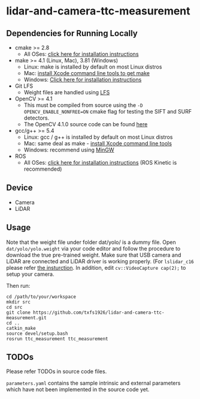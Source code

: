 # lidar-and-camera-ttc-measurement

## Dependencies for Running Locally
* cmake >= 2.8
  * All OSes: [click here for installation instructions](https://cmake.org/install/)
* make >= 4.1 (Linux, Mac), 3.81 (Windows)
  * Linux: make is installed by default on most Linux distros
  * Mac: [install Xcode command line tools to get make](https://developer.apple.com/xcode/features/)
  * Windows: [Click here for installation instructions](http://gnuwin32.sourceforge.net/packages/make.htm)
* Git LFS
  * Weight files are handled using [LFS](https://git-lfs.github.com/)
* OpenCV >= 4.1
  * This must be compiled from source using the `-D OPENCV_ENABLE_NONFREE=ON` cmake flag for testing the SIFT and SURF detectors.
  * The OpenCV 4.1.0 source code can be found [here](https://github.com/opencv/opencv/tree/4.1.0)
* gcc/g++ >= 5.4
  * Linux: gcc / g++ is installed by default on most Linux distros
  * Mac: same deal as make - [install Xcode command line tools](https://developer.apple.com/xcode/features/)
  * Windows: recommend using [MinGW](http://www.mingw.org/)
* ROS
  * All OSes: [click here for installation instructions](http://wiki.ros.org/ROS/Installation) (ROS Kinetic is recommended)
  
## Device
* Camera
* LiDAR
  
## Usage
Note that the weight file under folder dat/yolo/ is a dummy file. Open `dat/yolo/yolo.weight` via your code editor and follow the procedure to download the true pre-trained weight. 
Make sure that USB camera and LiDAR are connected and LiDAR driver is working properly. (For `lslidar_c16` please refer [the insturction](https://blog.csdn.net/learning_tortosie/article/details/84679149). In addition, edit `cv::VideoCapture cap(2);` to setup your camera.

Then run:

  ```
  cd /path/to/your/workspace
  mkdir src
  cd src
  git clone https://github.com/txfs1926/lidar-and-camera-ttc-measurement.git
  cd ..
  catkin_make
  source devel/setup.bash
  rosrun ttc_measurement ttc_measurement
  ```

## TODOs
Please refer TODOs in source code files.

`parameters.yaml` contains the sample intrinsic and external parameters which have not been implemented in the source code yet.
